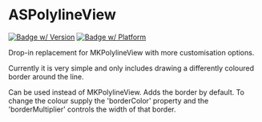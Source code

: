 ASPolylineView
==============

[![Badge w/ Version](http://cocoapod-badges.herokuapp.com/v/ASPolylineView/badge.png)](http://cocoadocs.org/docsets/ASPolylineView)
[![Badge w/ Platform](http://cocoapod-badges.herokuapp.com/p/ASPolylineView/badge.png)](http://cocoadocs.org/docsets/ASPolylineView)

Drop-in replacement for MKPolylineView with more customisation options.

Currently it is very simple and only includes drawing a differently coloured
border around the line.

Can be used instead of MKPolylineView. Adds the border by default. To change
the colour supply the 'borderColor' property and the 'borderMultiplier'
controls the width of that border.